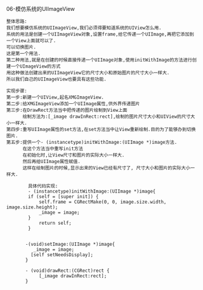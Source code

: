 06-模仿系统的UIImageView

	整体思路:
	我们想要模仿系统的UIImageView,我们必须得要知道系统的UIView怎么用.
	系统的用法是创建一个UIImageView对象,设置frame,给它传递一个UIImage,再把它添加到一个View上面就可以了.
	可以切换图片.
	这是第一个用法.
	第二种用法,就是在创建的时候直接传递一个UIImage对象,使用initWithImage的方法进行创建一个UImageView的方式
	用这种做法创建出来的UIImageView它的尺寸大小和原始图片的尺寸大小一样大.
	所以我们自己的UIImageView也要具有这些功能.
	
	实现步骤:
	第一步:新建一个UIView,起名XMGImageView.
	第二步:给XMGImageView添加一个UIImage属性,供外界传递图片
	第三步:在DrawRect方法当中把传递的图片绘制到View上面
		  绘制方法为:[_image drawInRect:rect],绘制的图片尺寸大小和UIView的尺寸大小一样大.
	第四步:重写UIImage属性的set方法,在set方法当中让View重新绘制.目的为了能够办到切换图片.
	第五步:提供一个- (instancetype)initWithImage:(UIImage *)image方法.
		  在这个方法当中重写init方法
		  在初始化时,让View尺寸和图片的实际大小一样大.
		  然后再给UIImage属性赋值.
		  这样在绘制图片的时候,显示出来的View已经有尺寸了, 尺寸大小和图片的实际大小一样大.
		  
		    具体代码实现:
		    - (instancetype)initWithImage:(UIImage *)image{
		    if (self = [super init]) {
		        self.frame = CGRectMake(0, 0, image.size.width, image.size.height);
		        _image = image;
		    }
		    	return self;
			}

    
		   -(void)setImage:(UIImage *)image{
		  	  _image = image;
	         [self setNeedsDisplay];
		   }
		  
		   - (void)drawRect:(CGRect)rect {
			    [_image drawInRect:rect];
		   }
